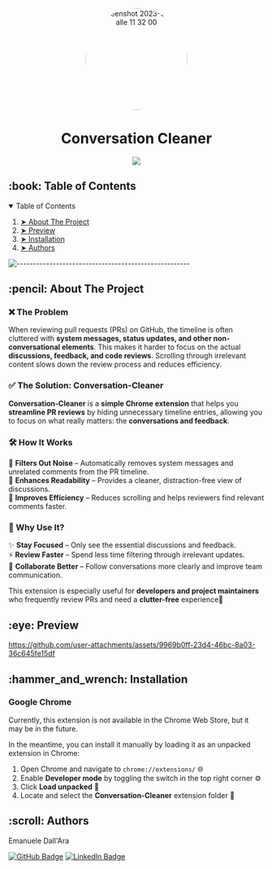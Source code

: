 <p align="center"> 
  <img alt="Screenshot 2023-03-06 alle 11 32 00" src="https://github.com/user-attachments/assets/5a5eca6a-8afb-441d-91fb-ec3697b97467" height="200" width="200" style="border-radius:100%" >
</p>


<h1 align="center"> Conversation Cleaner</h1>

<p align="center">
    <a href="https://go-skill-icons.vercel.app/">
             <img src="https://go-skill-icons.vercel.app/api/icons?i=chrome,js,html,css" />
    </a>
</p>


<!-- TABLE OF CONTENTS -->
<h2 id="table-of-contents"> :book: Table of Contents</h2>

<details open="open">
    <summary>Table of Contents</summary>
    <ol>
        <li><a href="#about-the-project"> ➤ About The Project</a></li>
        <li><a href="#preview"> ➤ Preview</a></li>
        <li><a href="#install"> ➤ Installation</a></li>
        <li><a href="#authors"> ➤ Authors</a></li>
    </ol>
</details>

![-----------------------------------------------------](https://raw.githubusercontent.com/andreasbm/readme/master/assets/lines/rainbow.png)

<!-- ABOUT THE PROJECT -->
<h2 id="about-the-project"> :pencil: About The Project</h2>

### ❌ The Problem  
When reviewing pull requests (PRs) on GitHub, the timeline is often cluttered with **system messages, status updates, and other non-conversational elements**. This makes it harder to focus on the actual **discussions, feedback, and code reviews**. Scrolling through irrelevant content slows down the review process and reduces efficiency.  

### ✅ The Solution: Conversation-Cleaner  
**Conversation-Cleaner** is a **simple Chrome extension** that helps you **streamline PR reviews** by hiding unnecessary timeline entries, allowing you to focus on what really matters: the **conversations and feedback**.  

### 🛠️ How It Works  
🔹 **Filters Out Noise** – Automatically removes system messages and unrelated comments from the PR timeline.  
🔹 **Enhances Readability** – Provides a cleaner, distraction-free view of discussions.  
🔹 **Improves Efficiency** – Reduces scrolling and helps reviewers find relevant comments faster.  

### 🎯 Why Use It?  
✨ **Stay Focused** – Only see the essential discussions and feedback.  
⚡ **Review Faster** – Spend less time filtering through irrelevant updates.  
🤝 **Collaborate Better** – Follow conversations more clearly and improve team communication.  

This extension is especially useful for **developers and project maintainers** who frequently review PRs and need a **clutter-free** experience🚀  


<!-- Preview -->
<h2 id="preview"> :eye: Preview</h2>

https://github.com/user-attachments/assets/9969b0ff-23d4-46bc-8a03-36c645fe15df

<!-- Preview -->
<h2 id="install"> :hammer_and_wrench: Installation</h2>

### Google Chrome

Currently, this extension is not available in the Chrome Web Store, but it may be in the future. 

In the meantime, you can install it manually by loading it as an unpacked extension in Chrome:

1. Open Chrome and navigate to `chrome://extensions/` 🌐
2. Enable **Developer mode** by toggling the switch in the top right corner ⚙️
3. Click **Load unpacked** 📂
4. Locate and select the **Conversation-Cleaner** extension folder 📁


<!-- Authors -->
<h2 id="authors"> :scroll: Authors</h2>

Emanuele Dall'Ara

[![GitHub Badge](https://img.shields.io/badge/GitHub-100000?style=for-the-badge&logo=github&logoColor=white)](https://github.com/LeleDallas)
[![LinkedIn Badge](https://img.shields.io/badge/LinkedIn-0077B5?style=for-the-badge&logo=linkedin&logoColor=white)](https://www.linkedin.com/in/emanuele-dall-ara-40b3311a7/)
